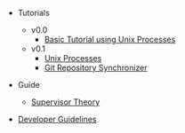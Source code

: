 * Tutorials
  * v0.0
      * [Basic Tutorial using Unix Processes](v0.0/tutorial.md)
  * v0.1
      * [Unix Processes](v0.1/unix-process-tutorial.md)
      * [Git Repository Synchronizer](v0.1/git-synchronizer-tutorial.md)

* Guide
  * [Supervisor Theory](supervisor-theory.md)

* [Developer Guidelines](developer-guidelines.md)
